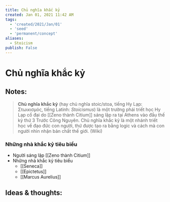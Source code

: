 ```yaml
---
title: Chủ nghĩa khắc kỷ
created: Jan 01, 2021 11:42 AM
tags:
  - 'created/2021/Jan/01'
  - 'seed'
  - 'permanent/concept'
aliases:
  - Stoicism
publish: False
---
```

# Chủ nghĩa khắc kỷ

## Notes:
>**Chủ nghĩa khắc kỷ** (hay chủ nghĩa stoic/stoa, tiếng Hy Lạp: Στωικισμός, tiếng Latinh: _Stoicismus_) là một trường phái triết học Hy Lạp cổ đại do [[Zeno thành Citium]] sáng lập ra tại Athens vào đầu thế kỷ thứ 3 Trước Công Nguyên. Chủ nghĩa khắc kỷ là một nhánh triết học về đạo đức con người, thứ được tạo ra bằng logic và cách mà con người nhìn nhận bản chất thế giới. (Wiki)

### Những nhà khắc kỷ tiêu biểu
- Người sáng lập [[Zeno thành Citium]] 
- Những nhà khắc kỷ tiêu biểu
	- [[Seneca]]
	- [[Epictetus]]
	- [[Marcus Aurelius]]

## Ideas & thoughts:
